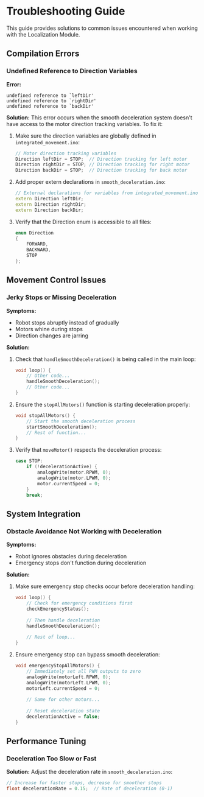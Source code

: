 # Troubleshooting Guide

This guide provides solutions to common issues encountered when working with the Localization Module.

## Compilation Errors

### Undefined Reference to Direction Variables

**Error:**
```
undefined reference to `leftDir'
undefined reference to `rightDir'
undefined reference to `backDir'
```

**Solution:**
This error occurs when the smooth deceleration system doesn't have access to the motor direction tracking variables. To fix it:

1. Make sure the direction variables are globally defined in `integrated_movement.ino`:
   ```cpp
   // Motor direction tracking variables
   Direction leftDir = STOP;  // Direction tracking for left motor
   Direction rightDir = STOP; // Direction tracking for right motor
   Direction backDir = STOP;  // Direction tracking for back motor
   ```

2. Add proper extern declarations in `smooth_deceleration.ino`:
   ```cpp
   // External declarations for variables from integrated_movement.ino
   extern Direction leftDir;
   extern Direction rightDir;
   extern Direction backDir;
   ```

3. Verify that the Direction enum is accessible to all files:
   ```cpp
   enum Direction
   {
       FORWARD,
       BACKWARD,
       STOP
   };
   ```

## Movement Control Issues

### Jerky Stops or Missing Deceleration

**Symptoms:**
- Robot stops abruptly instead of gradually
- Motors whine during stops
- Direction changes are jarring

**Solution:**
1. Check that `handleSmoothDeceleration()` is being called in the main loop:
   ```cpp
   void loop() {
       // Other code...
       handleSmoothDeceleration();
       // Other code...
   }
   ```

2. Ensure the `stopAllMotors()` function is starting deceleration properly:
   ```cpp
   void stopAllMotors() {
       // Start the smooth deceleration process
       startSmoothDeceleration();
       // Rest of function...
   }
   ```

3. Verify that `moveMotor()` respects the deceleration process:
   ```cpp
   case STOP:
       if (!decelerationActive) {
           analogWrite(motor.RPWM, 0);
           analogWrite(motor.LPWM, 0);
           motor.currentSpeed = 0;
       }
       break;
   ```

## System Integration

### Obstacle Avoidance Not Working with Deceleration

**Symptoms:**
- Robot ignores obstacles during deceleration
- Emergency stops don't function during deceleration

**Solution:**
1. Make sure emergency stop checks occur before deceleration handling:
   ```cpp
   void loop() {
       // Check for emergency conditions first
       checkEmergencyStatus();
       
       // Then handle deceleration
       handleSmoothDeceleration();
       
       // Rest of loop...
   }
   ```

2. Ensure emergency stop can bypass smooth deceleration:
   ```cpp
   void emergencyStopAllMotors() {
       // Immediately set all PWM outputs to zero
       analogWrite(motorLeft.RPWM, 0);
       analogWrite(motorLeft.LPWM, 0);
       motorLeft.currentSpeed = 0;
       
       // Same for other motors...
       
       // Reset deceleration state
       decelerationActive = false;
   }
   ```

## Performance Tuning

### Deceleration Too Slow or Fast

**Solution:**
Adjust the deceleration rate in `smooth_deceleration.ino`:
```cpp
// Increase for faster stops, decrease for smoother stops
float decelerationRate = 0.15;  // Rate of deceleration (0-1)
```
